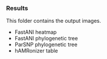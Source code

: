 ### Results 

This folder contains the output images.
* FastANI heatmap
* FastANI phylogenetic tree
* ParSNP phylogenetic tree
* hAMRonizer table
